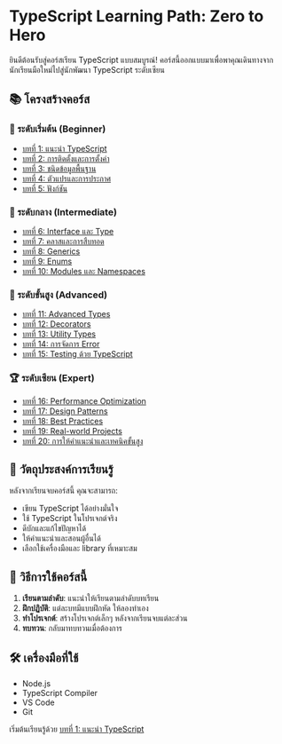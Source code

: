 # TypeScript Learning Path: Zero to Hero

ยินดีต้อนรับสู่คอร์สเรียน TypeScript แบบสมบูรณ์! คอร์สนี้ออกแบบมาเพื่อพาคุณเดินทางจากนักเรียนมือใหม่ไปสู่นักพัฒนา TypeScript ระดับเซียน

## 📚 โครงสร้างคอร์ส

### 🌱 ระดับเริ่มต้น (Beginner)
- [บทที่ 1: แนะนำ TypeScript](./01-introduction.md)
- [บทที่ 2: การติดตั้งและการตั้งค่า](./02-installation-setup.md)
- [บทที่ 3: ชนิดข้อมูลพื้นฐาน](./03-basic-types.md)
- [บทที่ 4: ตัวแปรและการประกาศ](./04-variables-declarations.md)
- [บทที่ 5: ฟังก์ชัน](./05-functions.md)

### 🌿 ระดับกลาง (Intermediate)
- [บทที่ 6: Interface และ Type](./06-interfaces-types.md)
- [บทที่ 7: คลาสและการสืบทอด](./07-classes-inheritance.md)
- [บทที่ 8: Generics](./08-generics.md)
- [บทที่ 9: Enums](./09-enums.md)
- [บทที่ 10: Modules และ Namespaces](./10-modules-namespaces.md)

### 🌳 ระดับขั้นสูง (Advanced)
- [บทที่ 11: Advanced Types](./11-advanced-types.md)
- [บทที่ 12: Decorators](./12-decorators.md)
- [บทที่ 13: Utility Types](./13-utility-types.md)
- [บทที่ 14: การจัดการ Error](./14-error-handling.md)
- [บทที่ 15: Testing ด้วย TypeScript](./15-testing.md)

### 🏆 ระดับเซียน (Expert)
- [บทที่ 16: Performance Optimization](./16-performance.md)
- [บทที่ 17: Design Patterns](./17-design-patterns.md)
- [บทที่ 18: Best Practices](./18-best-practices.md)
- [บทที่ 19: Real-world Projects](./19-real-world-projects.md)
- [บทที่ 20: การให้คำแนะนำและเทคนิคขั้นสูง](./20-expert-advice.md)

## 🎯 วัตถุประสงค์การเรียนรู้

หลังจากเรียนจบคอร์สนี้ คุณจะสามารถ:

- เขียน TypeScript ได้อย่างมั่นใจ
- ใช้ TypeScript ในโปรเจกต์จริง
- ดีบักและแก้ไขปัญหาได้
- ให้คำแนะนำและสอนผู้อื่นได้
- เลือกใช้เครื่องมือและ library ที่เหมาะสม

## 📖 วิธีการใช้คอร์สนี้

1. **เรียนตามลำดับ**: แนะนำให้เรียนตามลำดับบทเรียน
2. **ฝึกปฏิบัติ**: แต่ละบทมีแบบฝึกหัด ให้ลองทำเอง
3. **ทำโปรเจกต์**: สร้างโปรเจกต์เล็กๆ หลังจากเรียนจบแต่ละส่วน
4. **ทบทวน**: กลับมาทบทวนเมื่อต้องการ

## 🛠️ เครื่องมือที่ใช้

- Node.js
- TypeScript Compiler
- VS Code
- Git

เริ่มต้นเรียนรู้ด้วย [บทที่ 1: แนะนำ TypeScript](./01-introduction.md)
